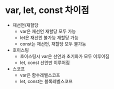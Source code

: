 # var, let, const 차이점

- 재선언/재할당
    - var은 재선언 재할당 모두 가능
    - let은 재선언 불가능 재할당 가능
    - const는 재선언, 재할당 모두 불가능
- 호이스팅
    - 호이스팅시 var은 선언과 초기화가 모두 이루어짐
    - let, const 선언만 이루어짐
- 스코프
    - var은 함수레벨스코프
    - let, const는 블록레벨스코프